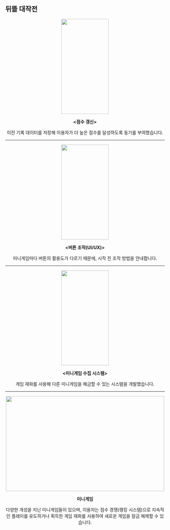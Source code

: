 뒤뜰 대작전
---

<div align="center"> 
<img src ="https://github.com/user-attachments/assets/8898d645-adae-456a-8e57-80b72ba062cb" width = "150" height="300"/> 

__<점수 갱신>__


이전 기록 데이터를 저장해 이용자가 더 높은 점수를 달성하도록 동기를 부여했습니다.
</div>

---
<div align="center"> 
<img src = "https://github.com/user-attachments/assets/91f02aa7-91be-47dc-92c5-6a394dfded33" width = "150" height="300"/>

__<버튼 조작(UI/UX)>__

미니게임마다 버튼의 활용도가 다르기 때문에, 시작 전 조작 방법을 안내합니다.
</div>

---
<div align="center"> 
<img src = "https://github.com/user-attachments/assets/c1d658bb-ada5-4036-a3d5-2ff73aec90a1" width = "150" height="300"/>
     
__<미니게임 수집 시스템>__


게임 재화를 사용해 다른 미니게임을 해금할 수 있는 시스템을 개발했습니다. 
</div>

---
<div align="center"> 
<img src = "https://github.com/user-attachments/assets/e9db1b2d-d648-49f7-bf9f-796c6fb4211d" width = "500" height="300"/>

__미니게임__ 

다양한 개성을 지닌 미니게임들이 있으며, 이용자는 점수 경쟁(랭킹 시스템)으로 지속적인 플레이를 유도하거나 획득한 게임 재화를 사용하여 새로운 게임을 잠금 해제할 수 있습니다.
</div>
